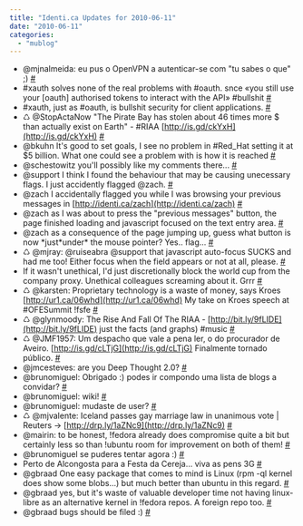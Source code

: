 ```yaml
---
title: "Identi.ca Updates for 2010-06-11"
date: "2010-06-11"
categories: 
  - "mublog"
---
```


- @mjnalmeida: eu pus o OpenVPN a autenticar-se com "tu sabes o que" ;) [#](http://identi.ca/notice/35730296)
- #xauth solves none of the real problems with #oauth. snce «you still use your \[oauth\] authorised tokens to interact with the API» #bullshit [#](http://identi.ca/notice/35757295)
- #xauth, just as #oauth, is bullshit security for client applications. [#](http://identi.ca/notice/35757316)
- ♺ @StopActaNow "The Pirate Bay has stolen about 46 times more $ than actually exist on Earth" - #RIAA [http://is.gd/ckYxH](http://is.gd/ckYxH) [#](http://identi.ca/notice/35767950)
- @bkuhn It's good to set goals, I see no problem in #Red\_Hat setting it at $5 billion. What one could see a problem with is how it is reached [#](http://identi.ca/notice/35771337)
- @schestowitz you'll possibly like my comments there... [#](http://identi.ca/notice/35772129)
- @support I think I found the behaviour that may be causing unecessary flags. I just accidently flagged @zach. [#](http://identi.ca/notice/35774330)
- @zach I accidentally flagged you while I was browsing your previous messages in [http://identi.ca/zach](http://identi.ca/zach) [#](http://identi.ca/notice/35774821)
- @zach as I was about to press the "previous messages" button, the page finished loading and javascript focused on the text entry area. [#](http://identi.ca/notice/35774918)
- @zach as a consequence of the page jumping up, guess what button is now \*just\*under\* the mouse pointer? Yes.. flag... [#](http://identi.ca/notice/35774987)
- ♺ @mjray: @ruiseabra @support that javascript auto-focus SUCKS and had me too! Either focus when the field appears or not at all, please. [#](http://identi.ca/notice/35783471)
- If it wasn't unethical, I'd just discretionally block the world cup from the company proxy. Unethical colleagues screaming about it. Grrr [#](http://identi.ca/notice/35792767)
- ♺ @karsten: Proprietary technology is a waste of money, says Kroes [http://ur1.ca/06whd](http://ur1.ca/06whd) My take on Kroes speech at #OFESummit !fsfe [#](http://identi.ca/notice/35802887)
- ♺ @glynmoody: The Rise And Fall Of The RIAA - [http://bit.ly/9fLIDE](http://bit.ly/9fLIDE) just the facts (and graphs) #music [#](http://identi.ca/notice/35811551)
- ♺ @JMF1957: Um despacho que vale a pena ler, o do procurador de Aveiro. [http://is.gd/cLTjG](http://is.gd/cLTjG) Finalmente tornado público. [#](http://identi.ca/notice/35818588)
- @jmcesteves: are you Deep Thought 2.0? [#](http://identi.ca/notice/35821476)
- @brunomiguel: Obrigado :) podes ir compondo uma lista de blogs a convidar? [#](http://identi.ca/notice/35822068)
- @brunomiguel: wiki! [#](http://identi.ca/notice/35822751)
- @brunomiguel: mudaste de user? [#](http://identi.ca/notice/35824925)
- ♺ @mjvalente: Iceland passes gay marriage law in unanimous vote | Reuters → [http://drp.ly/1aZNc9](http://drp.ly/1aZNc9) [#](http://identi.ca/notice/35825050)
- @mairin: to be honest, !fedora already does compromise quite a bit but certainly less so than !ubuntu room for improvement on both of them! [#](http://identi.ca/notice/35825240)
- @brunomiguel se puderes tentar agora :) [#](http://identi.ca/notice/35827364)
- Perto de Alcongosta para a Festa da Cereja... viva as pens 3G [#](http://identi.ca/notice/35827391)
- @gbraad One easy package that comes to mind is Linux (rpm -ql kernel does show some blobs...) but much better than ubuntu in this regard. [#](http://identi.ca/notice/35831820)
- @gbraad yes, but it's waste of valuable developer time not having linux-libre as an alternative kernel in !fedora repos. A foreign repo too. [#](http://identi.ca/notice/35832683)
- @gbraad bugs should be filed :) [#](http://identi.ca/notice/35832773)
